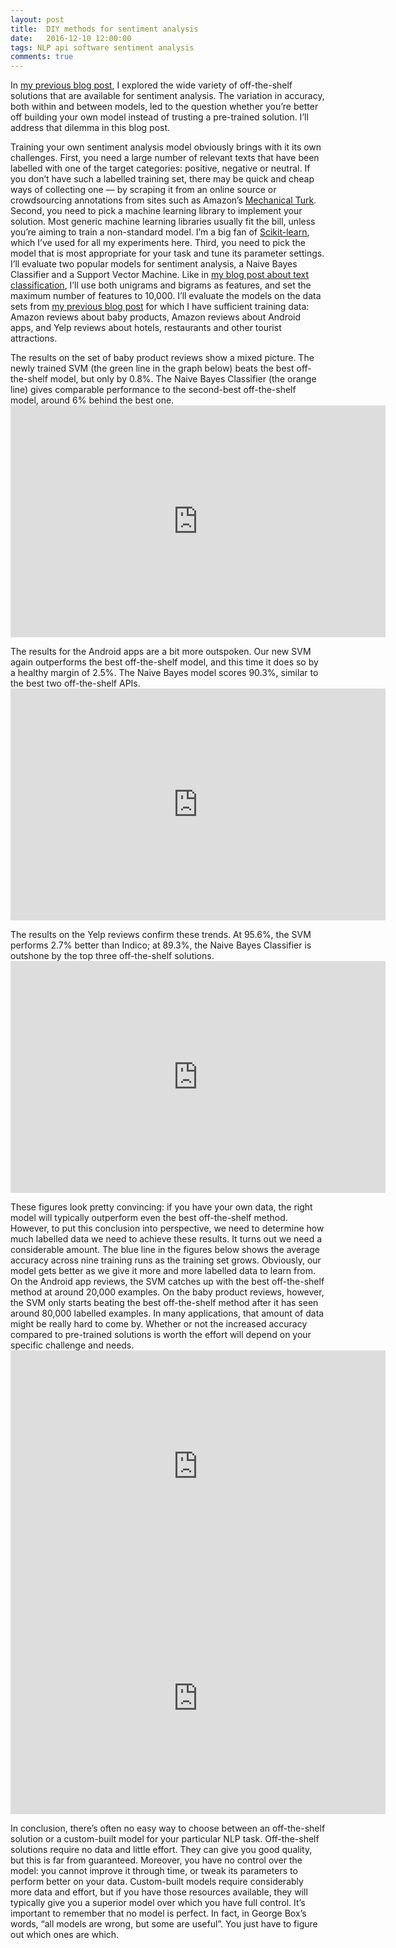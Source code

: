 ```yaml
---
layout: post
title:  DIY methods for sentiment analysis
date:   2016-12-10 12:00:00
tags: NLP api software sentiment analysis
comments: true
---
```


<p class="first">
In <a href="http://nlp.yvespeirsman.be/blog/off-the-shelf-sentiment-analysis/">my previous blog post</a>, I explored the wide variety of off-the-shelf solutions that are available for sentiment analysis. The variation in accuracy, both within and between models, led to the question whether you’re better off building your own model instead of trusting a pre-trained solution. I’ll address that dilemma in this blog post.
</p>

<p>Training your own sentiment analysis model obviously brings with it its own challenges. First, 
you need a large number of relevant texts that have been labelled with one of the target categories: positive, negative or neutral. If you don’t have such a labelled training set, there may be quick and cheap ways of collecting one &mdash; by scraping it from an online source or crowdsourcing annotations from sites such as Amazon’s <a href="https://www.mturk.com/mturk/welcome">Mechanical Turk</a>. Second, you need to pick a machine learning library to implement your solution. Most generic machine learning libraries usually fit the bill, unless you’re aiming to train a non-standard model. I’m a big fan of <a href="http://scikit-learn.org/">Scikit-learn</a>, which I’ve used for all my experiments here. Third, you need to pick the model that is most appropriate for your task and tune its parameter settings. I’ll evaluate two popular models for sentiment analysis, a Naive Bayes Classifier and a Support Vector Machine. Like in <a href="http://nlp.yvespeirsman.be/blog/simple-text-classification/">my blog post about text classification</a>, I’ll use both unigrams and bigrams as features, and set the maximum number of features to 10,000. I’ll evaluate the models on the data sets from <a href="http://nlp.yvespeirsman.be/blog/off-the-shelf-sentiment-analysis/">my previous blog post</a> for which I have sufficient training data: Amazon reviews about baby products, Amazon reviews about Android apps, and Yelp reviews about hotels, restaurants and other tourist attractions. 
</p>

<p>
The results on the set of baby product reviews show a mixed picture. The newly trained SVM (the green line in the graph below) beats the best off-the-shelf model, but only by 0.8%. The Naive Bayes Classifier (the orange line) gives comparable performance to the second-best off-the-shelf model, around 6% behind the best one.  

<iframe width="600" height="371" seamless frameborder="0" scrolling="no" src="https://docs.google.com/spreadsheets/d/1c7x9AbxqYblyerp5vC7tMsdzTvDyYbNIJ5h3Oduuduc/pubchart?oid=1783830508&format=interactive"></iframe>
</p>

<p>
The results for the Android apps are a bit more outspoken. Our new SVM again outperforms the best off-the-shelf model, and this time it does so by a healthy margin of 2.5%. The Naive Bayes model scores 90.3%, similar to the best two off-the-shelf APIs.

<iframe width="600" height="371" seamless frameborder="0" scrolling="no" src="https://docs.google.com/spreadsheets/d/1c7x9AbxqYblyerp5vC7tMsdzTvDyYbNIJ5h3Oduuduc/pubchart?oid=1100154712&format=interactive"></iframe>
</p>

<p>
The results on the Yelp reviews confirm these trends. At 95.6%, the SVM performs 2.7% better than Indico; at 89.3%, the Naive Bayes Classifier is outshone by the top three off-the-shelf solutions.

<iframe width="600" height="371" seamless frameborder="0" scrolling="no" src="https://docs.google.com/spreadsheets/d/1c7x9AbxqYblyerp5vC7tMsdzTvDyYbNIJ5h3Oduuduc/pubchart?oid=1397300606&format=interactive"></iframe>
</p>

<p>
These figures look pretty convincing: if you have your own data, the right model will typically outperform even the best off-the-shelf method. However, to put this conclusion into perspective, we need to determine how much labelled data we need to achieve these results. It turns out we need a considerable amount. The blue line in the figures below shows the average accuracy across nine training runs as the training set grows. Obviously, our model gets better as we give it more and more labelled data to learn from. On the Android app reviews, the SVM catches up with the best off-the-shelf method at around 20,000 examples. On the baby product reviews, however, the SVM only starts beating the best off-the-shelf method after it has seen around 80,000 labelled examples. In many applications, that amount of data might be really hard to come by. Whether or not the increased accuracy compared to pre-trained solutions is worth the effort will depend on your specific challenge and needs.

<iframe width="600" height="371" seamless frameborder="0" scrolling="no" src="https://docs.google.com/spreadsheets/d/1c7x9AbxqYblyerp5vC7tMsdzTvDyYbNIJ5h3Oduuduc/pubchart?oid=223762019&format=interactive"></iframe>

<iframe width="600" height="371" seamless frameborder="0" scrolling="no" src="https://docs.google.com/spreadsheets/d/1c7x9AbxqYblyerp5vC7tMsdzTvDyYbNIJ5h3Oduuduc/pubchart?oid=1382234680&format=interactive"></iframe>
</p>

<p>In conclusion, there’s often no easy way to choose between an off-the-shelf solution or a custom-built model for your particular NLP task. Off-the-shelf solutions require no data and little effort. They can give you good quality, but this is far from guaranteed. Moreover, you have no control over the model: you cannot improve it through time, or tweak its parameters to perform better on your data. Custom-built models require considerably more data and effort, but if you have those resources available, they will typically give you a superior model over which you have full control. It’s important to remember that no model is perfect. In fact, in George Box’s words, “all models are wrong, but some are useful”. You just have to figure out which ones are which.
</p>